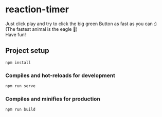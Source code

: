 # reaction-timer
Just click play and try to click the big green Button as fast as you can :) 
<br>
(The fastest animal is the eagle 🦅)
<br>
Have fun!

## Project setup
```
npm install
```

### Compiles and hot-reloads for development
```
npm run serve
```

### Compiles and minifies for production
```
npm run build
```



